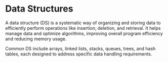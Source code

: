 # Data Structures

A data structure (DS) is a systematic way of organizing and storing data to efficiently perform operations like insertion, deletion, and retrieval. It helps manage data and optimize algorithms, improving overall program efficiency and reducing memory usage.

Common DS include arrays, linked lists, stacks, queues, trees, and hash tables, each designed to address specific data handling requirements.
